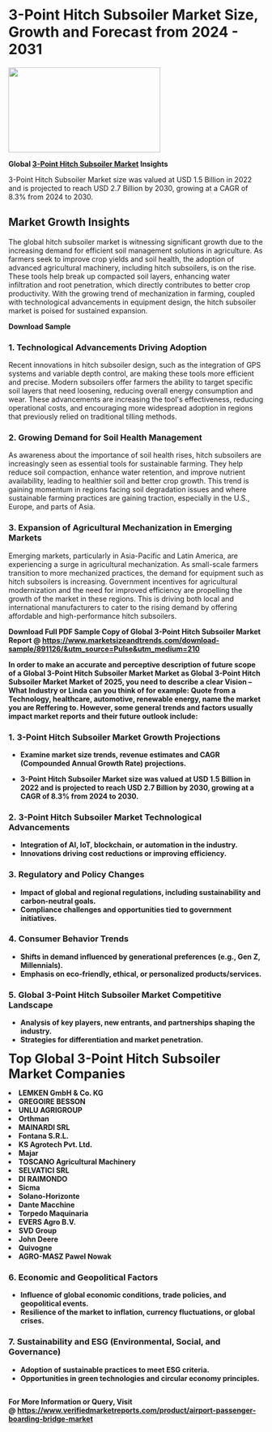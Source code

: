 <H1>3-Point Hitch Subsoiler Market Size, Growth and Forecast from 2024 - 2031</H1><img class="aligncenter size-medium wp-image-584254" src="https://thirdeyenews.in/wp-content/uploads/2024/09/Global-Market-Research-300x168.jpeg" alt="" width="300" height="168" /><p><strong>Global&nbsp;<a href="https://www.marketsizeandtrends.com/download-sample/891126/&amp;utm_source=Pulse&amp;utm_medium=210">3-Point Hitch Subsoiler Market</a> Insights</strong></p><p>3-Point Hitch Subsoiler Market size was valued at USD 1.5 Billion in 2022 and is projected to reach USD 2.7 Billion by 2030, growing at a CAGR of 8.3% from 2024 to 2030.</p><p><h2>Market Growth Insights</h2> <p>The global hitch subsoiler market is witnessing significant growth due to the increasing demand for efficient soil management solutions in agriculture. As farmers seek to improve crop yields and soil health, the adoption of advanced agricultural machinery, including hitch subsoilers, is on the rise. These tools help break up compacted soil layers, enhancing water infiltration and root penetration, which directly contributes to better crop productivity. With the growing trend of mechanization in farming, coupled with technological advancements in equipment design, the hitch subsoiler market is poised for sustained expansion.</p> <p><strong>Download Sample</strong></p> <h3>1. Technological Advancements Driving Adoption</h3> <p>Recent innovations in hitch subsoiler design, such as the integration of GPS systems and variable depth control, are making these tools more efficient and precise. Modern subsoilers offer farmers the ability to target specific soil layers that need loosening, reducing overall energy consumption and wear. These advancements are increasing the tool's effectiveness, reducing operational costs, and encouraging more widespread adoption in regions that previously relied on traditional tilling methods.</p> <h3>2. Growing Demand for Soil Health Management</h3> <p>As awareness about the importance of soil health rises, hitch subsoilers are increasingly seen as essential tools for sustainable farming. They help reduce soil compaction, enhance water retention, and improve nutrient availability, leading to healthier soil and better crop growth. This trend is gaining momentum in regions facing soil degradation issues and where sustainable farming practices are gaining traction, especially in the U.S., Europe, and parts of Asia.</p> <h3>3. Expansion of Agricultural Mechanization in Emerging Markets</h3> <p>Emerging markets, particularly in Asia-Pacific and Latin America, are experiencing a surge in agricultural mechanization. As small-scale farmers transition to more mechanized practices, the demand for equipment such as hitch subsoilers is increasing. Government incentives for agricultural modernization and the need for improved efficiency are propelling the growth of the market in these regions. This is driving both local and international manufacturers to cater to the rising demand by offering affordable and high-performance hitch subsoilers.</p> <p><strong></p><p><span class=""><strong>Download Full PDF Sample Copy of Global 3-Point Hitch Subsoiler Market Report</strong> @ <a href="https://www.marketsizeandtrends.com/download-sample/891126/&amp;utm_source=Pulse&amp;utm_medium=210" target="_blank">https://www.marketsizeandtrends.com/download-sample/891126/&amp;utm_source=Pulse&amp;utm_medium=210</a></span></p><p>In order to make an accurate and perceptive description of future scope of a Global&nbsp;3-Point Hitch Subsoiler Market Market as Global&nbsp;3-Point Hitch Subsoiler Market Market of 2025, you need to describe a clear Vision &ndash; What Industry or Linda can you think of for example: Quote from a Technology, healthcare, automotive, renewable energy, name the market you are Reffering to. However, some general trends and factors usually impact market reports and their future outlook include:</p><h3>1.&nbsp;<strong>3-Point Hitch Subsoiler Market Growth Projections</strong></h3><ul><li>Examine market size trends, revenue estimates and CAGR (Compounded Annual Growth Rate) projections.</li><li><p>3-Point Hitch Subsoiler Market size was valued at USD 1.5 Billion in 2022 and is projected to reach USD 2.7 Billion by 2030, growing at a CAGR of 8.3% from 2024 to 2030.</p></li></ul><h3>2.&nbsp;<strong>3-Point Hitch Subsoiler Market Technological Advancements</strong></h3><ul><li>Integration of AI, IoT, blockchain, or automation in the industry.</li><li>Innovations driving cost reductions or improving efficiency.</li></ul><h3>3.&nbsp;<strong>Regulatory and Policy Changes</strong></h3><ul><li>Impact of global and regional regulations, including sustainability and carbon-neutral goals.</li><li>Compliance challenges and opportunities tied to government initiatives.</li></ul><h3>4.&nbsp;<strong>Consumer Behavior Trends</strong></h3><ul><li>Shifts in demand influenced by generational preferences (e.g., Gen Z, Millennials).</li><li>Emphasis on eco-friendly, ethical, or personalized products/services.</li></ul><h3>5.&nbsp;<strong>Global 3-Point Hitch Subsoiler Market Competitive Landscape</strong></h3><ul><li>Analysis of key players, new entrants, and partnerships shaping the industry.</li><li>Strategies for differentiation and market penetration.</li></ul><p data-pm-slice="1 1 []"><span style="color: inherit; font-family: inherit; font-size: 25px;">Top Global 3-Point Hitch Subsoiler Market Companies</span></p><div class="" data-test-id=""><p><li>LEMKEN GmbH & Co. KG</li><li> GREGOIRE BESSON</li><li> UNLU AGRIGROUP</li><li> Orthman</li><li> MAINARDI SRL</li><li> Fontana S.R.L.</li><li> KS Agrotech Pvt. Ltd.</li><li> Majar</li><li> TOSCANO Agricultural Machinery</li><li> SELVATICI SRL</li><li> DI RAIMONDO</li><li> Sicma</li><li> Solano-Horizonte</li><li> Dante Macchine</li><li> Torpedo Maquinaria</li><li> EVERS Agro B.V.</li><li> SVD Group</li><li> John Deere</li><li> Quivogne</li><li> AGRO-MASZ Pawel Nowak</li></p></div><h3>6.&nbsp;<strong>Economic and Geopolitical Factors</strong></h3><ul><li>Influence of global economic conditions, trade policies, and geopolitical events.</li><li>Resilience of the market to inflation, currency fluctuations, or global crises.</li></ul><h3>7.&nbsp;<strong>Sustainability and ESG (Environmental, Social, and Governance)</strong></h3><ul><li>Adoption of sustainable practices to meet ESG criteria.</li><li>Opportunities in green technologies and circular economy principles.</li></ul><h2><strong style="font-size: 14px;">For More Information or Query, Visit @&nbsp;</strong><a style="background-color: #ffffff; font-size: 14px;" href="https://www.marketsizeandtrends.com/report/3-point-hitch-subsoiler-market/" target="_blank">https://www.verifiedmarketreports.com/product/airport-passenger-boarding-bridge-market</a></h2>
